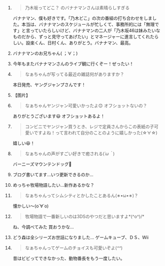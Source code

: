 1. > 乃木坂ってどこ？ のバナナマンさんは素晴らしすぎる

   バナナマン、僕も好きです。「乃木どこ」の次の番組の打ち合わせをしました。本当は、バナナマンのスケジュールが忙しくて、事務所的には「無理です」と言っていたらしいけど、バナナマンの二人が「乃木坂46は妹みたいなものだから、ずっと見守ってあげたい」とマネージャーに進言してくれたらしい。設楽くん、日村くん、ありがとう。バナナマン、最高。

2. バナナマンのお兄ちゃん( ；∀；)

3. 今年もまたバナナマンさんのライブ観に行くぞー！ぜったい！

4. > なぁちゃんが写ってる最近の雑誌何がありますか？

   本日発売、ヤングジャンプさんです！

5. 【图片】

6. > なぁちゃんヤンジャン可愛いかったよ😊 オフショットないの？

   ありがとうございます😃 オフショットあるよ！

7. > コンビニでヤンジャン買うとき、レジで定員さんからこの表紙の子可愛いですよね！って言われて自分のことのように嬉しかった(☆∀☆)

   嬉しい😆！

8. > なぁちゃんの声がすごい好きで癒される(*´ω｀*)

   バーニーズマウンテンドッグ🐶

9. ブログ書いてます…いつ更新できるのか…

10. めっちゃ牧場物語したい…新作あるかな？

11. > なぁちゃんってシムシティとかしたことあるん(∗•ω•∗)？

    懐かしい～(о´∀`о)

12. > 牧場物語で一番新しいのは3DSのやつだと思いますよ*\(^o^)/*

    ね、今調べてみた 買おうかな…

13. どう森は全シリーズお世話になりました… ゲームキューブ、ＤＳ、Wii

14. > なぁちゃんってゲームのチョイスも可愛いぞよ(*^^*)

    昔はビビってできなかった、動物番長をもう一度したい。

    

    

    

    

    

    

    

    